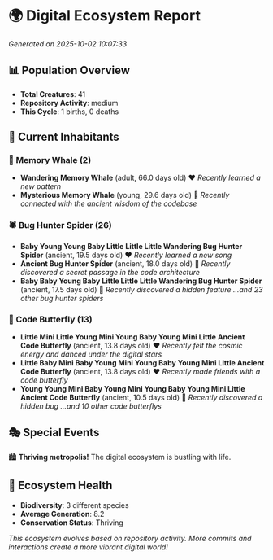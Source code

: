 # 🌍 Digital Ecosystem Report
*Generated on 2025-10-02 10:07:33*

## 📊 Population Overview
- **Total Creatures**: 41
- **Repository Activity**: medium
- **This Cycle**: 1 births, 0 deaths

## 👥 Current Inhabitants

### 🐋 Memory Whale (2)
- **Wandering Memory Whale** (adult, 66.0 days old) ❤️
  *Recently learned a new pattern*
- **Mysterious Memory Whale** (young, 29.6 days old) 💛
  *Recently connected with the ancient wisdom of the codebase*

### 🕷️ Bug Hunter Spider (26)
- **Baby Young Young Baby Little Little Little Wandering Bug Hunter Spider** (ancient, 19.5 days old) ❤️
  *Recently learned a new song*
- **Ancient Bug Hunter Spider** (ancient, 18.0 days old) 💛
  *Recently discovered a secret passage in the code architecture*
- **Baby Baby Young Baby Little Little Little Wandering Bug Hunter Spider** (ancient, 17.5 days old) 💛
  *Recently discovered a hidden feature*
  *...and 23 other bug hunter spiders*

### 🦋 Code Butterfly (13)
- **Little Mini Little Young Mini Young Baby Young Mini Little Ancient Code Butterfly** (ancient, 13.8 days old) ❤️
  *Recently felt the cosmic energy and danced under the digital stars*
- **Little Baby Mini Baby Young Mini Young Baby Young Mini Little Ancient Code Butterfly** (ancient, 13.8 days old) ❤️
  *Recently made friends with a code butterfly*
- **Young Young Mini Baby Young Mini Young Baby Young Mini Little Ancient Code Butterfly** (ancient, 10.5 days old) 💛
  *Recently discovered a hidden bug*
  *...and 10 other code butterflys*

## 🎭 Special Events

🏙️ **Thriving metropolis!** The digital ecosystem is bustling with life.

## 🔬 Ecosystem Health
- **Biodiversity**: 3 different species
- **Average Generation**: 8.2
- **Conservation Status**: Thriving

*This ecosystem evolves based on repository activity. More commits and interactions create a more vibrant digital world!*